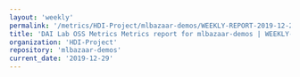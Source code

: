 ```yaml
---
layout: 'weekly'
permalink: '/metrics/HDI-Project/mlbazaar-demos/WEEKLY-REPORT-2019-12-29'
title: 'DAI Lab OSS Metrics Metrics report for mlbazaar-demos | WEEKLY-REPORT-2019-12-29'
organization: 'HDI-Project'
repository: 'mlbazaar-demos'
current_date: '2019-12-29'
---
```


